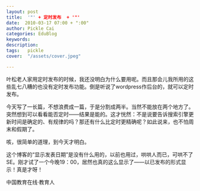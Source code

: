 ```yaml
---
layout: post  
title:  '"' + 定时发布  + '"'
date:  2010-03-17 07:00 + ":00" 
author: Pickle Cai  
categories: EduBlog  
keywords: 
description:   
tags:	pickle   
cover:  "/assets/cover.jpeg"  

---  
```

    
叶松老人家用定时发布的时候，我还没明白为什么要用呢。而且那会儿我所用的这些乱七八糟的也没有定时发布功能。倒是听说了wordpress作后台的，就可以定时发布。



今天写了一长篇，不想浪费成一篇，于是分割成两半。当然不能放在两个地方了。突然想到可以看看能否定时——结果是能的。这才恍然：不是说要告诉搜索引擎更新时间是确定的、有规律的吗？那还有什么比定时更精确呢？如此说来，也不怕周末和假期了。



咳，很简单的道理，到今天才明白。



这个博客的“显示发表日期”是没有什么用的，以前也用过，哄哄人而已，可哄不了SE。刚才试了一个今晚19：00，居然也真的这么显示了——以已发布的形式显示！真是才呀！



		    
 中国教育在线·教育人

